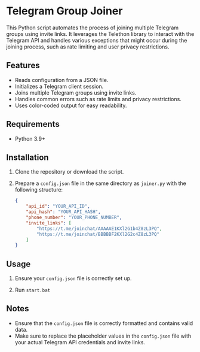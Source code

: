 # Telegram Group Joiner

This Python script automates the process of joining multiple Telegram groups using invite links. It leverages the Telethon library to interact with the Telegram API and handles various exceptions that might occur during the joining process, such as rate limiting and user privacy restrictions.

## Features

- Reads configuration from a JSON file.
- Initializes a Telegram client session.
- Joins multiple Telegram groups using invite links.
- Handles common errors such as rate limits and privacy restrictions.
- Uses color-coded output for easy readability.

## Requirements

- Python 3.9+

## Installation

1. Clone the repository or download the script.

2. Prepare a `config.json` file in the same directory as `joiner.py` with the following structure:

   ```json
   {
       "api_id": "YOUR_API_ID",
       "api_hash": "YOUR_API_HASH",
       "phone_number": "YOUR_PHONE_NUMBER",
       "invite_links": [
           "https://t.me/joinchat/AAAAAE1KXl2G1b4Z8zL3PQ",
           "https://t.me/joinchat/BBBBBF2KXl2G2c4Z8zL3PQ"
       ]
   }
   ```

## Usage

1. Ensure your `config.json` file is correctly set up.

2. Run `start.bat`

## Notes

- Ensure that the `config.json` file is correctly formatted and contains valid data.
- Make sure to replace the placeholder values in the `config.json` file with your actual Telegram API credentials and invite links.
